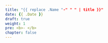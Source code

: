 ```yaml
---
title: "{{ replace .Name "-" " " | title }}"
date: {{ .Date }}
draft: true
weight: 1
pre: <b>- </b>
chapter: false
---
```


